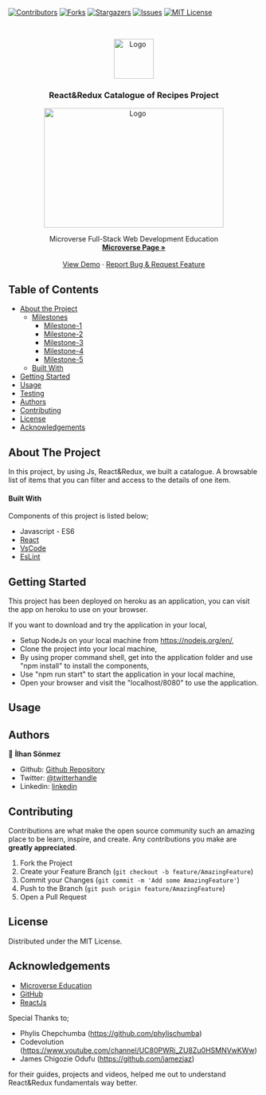 [![Contributors][contributors-shield]][contributors-url]
[![Forks][forks-shield]][forks-url]
[![Stargazers][stars-shield]][stars-url]
[![Issues][issues-shield]][issues-url]
[![MIT License][license-shield]][license-url]

<!-- PROJECT LOGO -->
<br />
<p align="center">
    <img src="https://course_report_production.s3.amazonaws.com/rich/rich_files/rich_files/5726/s300/icon-white-on-murple-copy.png" alt="Logo" width="80" height="80">
  </a>

  <h3 align="center">React&Redux Catalogue of Recipes Project</h3>
  <p align="center">
    <img src="https://i.ibb.co/6RTBD9P/SS.png" alt="Logo" width="360" height="240">
  </p>
  <p align="center">
    Microverse Full-Stack Web Development Education
    <br />
    <a href="https://microverse.org/"><strong> Microverse Page »</strong></a>
    <br />
    <br />
    <a href="https://catalogue-of-recipes.herokuapp.com/">View Demo</a>
    ·
    <a href="https://github.com/300ms/catalogue-of-recipes/issues">Report Bug & Request Feature</a>
  </p>
</p>

<!-- TABLE OF CONTENTS -->
## Table of Contents

* [About the Project](#about-the-project)
  * [Milestones](#milestones)
    * [Milestone-1](#milestone-1)
    * [Milestone-2](#milestone-2)
    * [Milestone-3](#milestone-3)
    * [Milestone-4](#milestone-4)
    * [Milestone-5](#milestone-5)
  * [Built With](#built-with)
* [Getting Started](#getting-started)
* [Usage](#usage)
* [Testing](#testing)
* [Authors](#authors)
* [Contributing](#contributing)
* [License](#license)
* [Acknowledgements](#acknowledgements)

<!-- ABOUT THE PROJECT -->
## About The Project

In this project, by using Js, React&Redux, we built a catalogue. A browsable list of items that you can filter and access to the details of one item.

#### Built With

Components of this project is listed below;

* Javascript - ES6
* [React](https://reactjs.org/)
* [VsCode](https://code.visualstudio.com/)
* [EsLint](https://eslint.org/)

<!-- GETTING STARTED -->
## Getting Started

This project has been deployed on heroku as an application, you can visit the app on heroku to use on your browser.

If you want to download and try the application in your local,

* Setup NodeJs on your local machine from <https://nodejs.org/en/>,
* Clone the project into your local machine,
* By using proper command shell, get into the application folder and use "npm install" to install the components,
* Use "npm run start" to start the application in your local machine,
* Open your browser and visit the "localhost/8080" to use the application.

<!-- USAGE EXAMPLES -->
## Usage

## Authors

👤 **İlhan Sönmez**

* Github: [Github Repository](https://github.com/300ms)
* Twitter: [@twitterhandle](https://twitter.com/cse_Han)
* Linkedin: [linkedin](https://www.linkedin.com/in/ilhan-s%C3%B6nmez/)

<!-- CONTRIBUTING -->
## Contributing

Contributions are what make the open source community such an amazing place to be learn, inspire, and create. Any contributions you make are **greatly appreciated**.

1. Fork the Project
2. Create your Feature Branch (`git checkout -b feature/AmazingFeature`)
3. Commit your Changes (`git commit -m 'Add some AmazingFeature'`)
4. Push to the Branch (`git push origin feature/AmazingFeature`)
5. Open a Pull Request

<!-- LICENSE -->
## License

Distributed under the MIT License.

<!-- ACKNOWLEDGEMENTS -->
## Acknowledgements

* [Microverse Education](https://microverse.org)
* [GitHub](https://github.com/)
* [ReactJs](https://reactjs.org/)

Special Thanks to;

* Phylis Chepchumba (https://github.com/phylischumba)
* Codevolution (https://www.youtube.com/channel/UC80PWRj_ZU8Zu0HSMNVwKWw)
* James Chigozie Odufu (https://github.com/jamezjaz)

for their guides, projects and videos, helped me out to understand React&Redux fundamentals way better.


<!-- MARKDOWN LINKS & IMAGES -->
<!-- https://www.markdownguide.org/basic-syntax/#reference-style-links -->
[contributors-shield]: https://img.shields.io/github/contributors-anon/300ms/rails-capstone-project?color=1
[contributors-url]: https://github.com/300ms/catalogue-of-recipes/graphs/contributors
[forks-shield]: https://img.shields.io/github/forks/300ms/rails-capstone-project
[forks-url]: https://github.com/300ms/catalogue-of-recipes/network/members
[stars-shield]: https://img.shields.io/github/stars/300ms/rails-capstone-project
[stars-url]: https://github.com/300ms/catalogue-of-recipes/stargazers
[issues-shield]: https://img.shields.io/github/issues/300ms/rails-capstone-project
[issues-url]: https://github.com/300ms/catalogue-of-recipes/issues
[license-shield]: https://img.shields.io/github/license/300ms/rails-capstone-project
[license-url]: https://github.com/300ms/catalogue-of-recipes/blob/development/LICENSE
[product-screenshot]: images/screenshot.png
